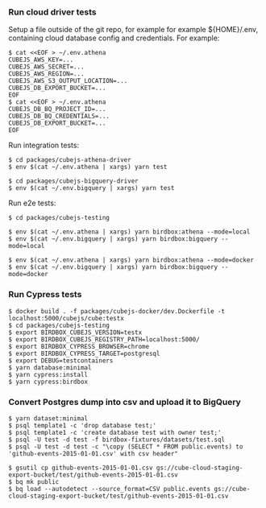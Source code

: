 ### Run cloud driver tests

Setup a file outside of the git repo, for example for example ${HOME}/.env, containing cloud database config and
credentials. For example:

```shell
$ cat <<EOF > ~/.env.athena
CUBEJS_AWS_KEY=...
CUBEJS_AWS_SECRET=...
CUBEJS_AWS_REGION=...
CUBEJS_AWS_S3_OUTPUT_LOCATION=...
CUBEJS_DB_EXPORT_BUCKET=...
EOF
$ cat <<EOF > ~/.env.athena
CUBEJS_DB_BQ_PROJECT_ID=...
CUBEJS_DB_BQ_CREDENTIALS=...
CUBEJS_DB_EXPORT_BUCKET=...
EOF
```

Run integration tests:

```shell
$ cd packages/cubejs-athena-driver
$ env $(cat ~/.env.athena | xargs) yarn test

$ cd packages/cubejs-bigquery-driver
$ env $(cat ~/.env.bigquery | xargs) yarn test
```

Run e2e tests:

```shell
$ cd packages/cubejs-testing

$ env $(cat ~/.env.athena | xargs) yarn birdbox:athena --mode=local
$ env $(cat ~/.env.bigquery | xargs) yarn birdbox:bigquery --mode=local

$ env $(cat ~/.env.athena | xargs) yarn birdbox:athena --mode=docker
$ env $(cat ~/.env.bigquery | xargs) yarn birdbox:bigquery --mode=docker
```

### Run Cypress tests

```shell
$ docker build . -f packages/cubejs-docker/dev.Dockerfile -t localhost:5000/cubejs/cube:testx
$ cd packages/cubejs-testing
$ export BIRDBOX_CUBEJS_VERSION=testx
$ export BIRDBOX_CUBEJS_REGISTRY_PATH=localhost:5000/
$ export BIRDBOX_CYPRESS_BROWSER=chrome
$ export BIRDBOX_CYPRESS_TARGET=postgresql
$ export DEBUG=testcontainers
$ yarn database:minimal
$ yarn cypress:install
$ yarn cypress:birdbox
```

### Convert Postgres dump into csv and upload it to BigQuery

```shell
$ yarn dataset:minimal
$ psql template1 -c 'drop database test;'  
$ psql template1 -c 'create database test with owner test;'
$ psql -U test -d test -f birdbox-fixtures/datasets/test.sql
$ psql -U test -d test -c "\copy (SELECT * FROM public.events) to 'github-events-2015-01-01.csv' with csv header"

$ gsutil cp github-events-2015-01-01.csv gs://cube-cloud-staging-export-bucket/test/github-events-2015-01-01.csv
$ bq mk public
$ bq load --autodetect --source_format=CSV public.events gs://cube-cloud-staging-export-bucket/test/github-events-2015-01-01.csv
```
